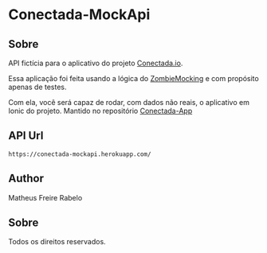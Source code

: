 # Conectada-MockApi

## Sobre
API fictícia para o aplicativo do projeto [Conectada.io](https://conectada.io).

Essa aplicação foi feita usando a lógica do [ZombieMocking](https://github.com/matheusrabelo/ZombieMocking) e com propósito apenas de testes.

Com ela, você será capaz de rodar, com dados não reais, o aplicativo em Ionic do projeto.
Mantido no repositório [Conectada-App](https://github.com/matheusrabelo/Conectada-App)

## API Url
```
https://conectada-mockapi.herokuapp.com/
```

## Author
Matheus Freire Rabelo

## Sobre
Todos os direitos reservados.